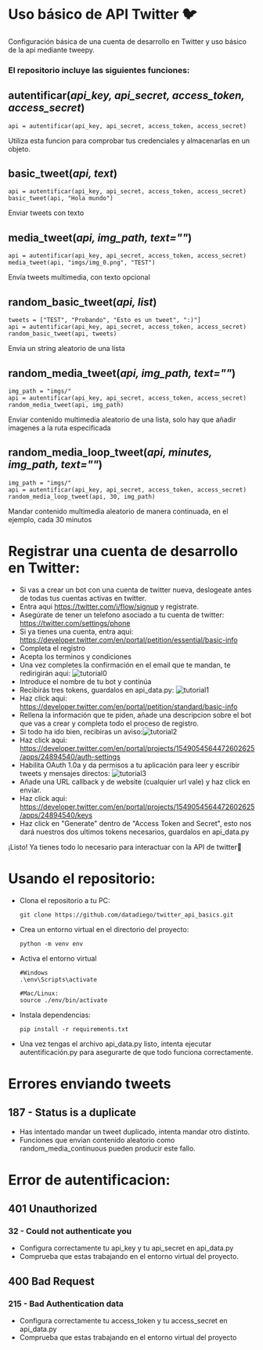 # Uso básico de API Twitter 🐦
 Configuración básica de una cuenta de desarrollo en Twitter y uso básico de la api mediante tweepy.
### El repositorio incluye las siguientes funciones:
## autentificar(*api_key, api_secret, access_token, access_secret*)

```
api = autentificar(api_key, api_secret, access_token, access_secret)
```
Utiliza esta funcion para comprobar tus credenciales y almacenarlas en un objeto.

## basic_tweet(*api, text*)
```
api = autentificar(api_key, api_secret, access_token, access_secret)
basic_tweet(api, "Hola mundo")
```
Enviar tweets con texto

## media_tweet(*api, img_path, text=""*)
```
api = autentificar(api_key, api_secret, access_token, access_secret)
media_tweet(api, "imgs/img_0.png", "TEST")
```
Envía tweets multimedia, con texto opcional

## random_basic_tweet(*api, list*)
```
tweets = ["TEST", "Probando", "Esto es un tweet", ":)"]
api = autentificar(api_key, api_secret, access_token, access_secret)
random_basic_tweet(api, tweets)
```
Envia un string aleatorio de una lista

## random_media_tweet(*api, img_path, text=""*)
```
img_path = "imgs/"    
api = autentificar(api_key, api_secret, access_token, access_secret)
random_media_tweet(api, img_path)
```
Enviar contenido multimedia aleatorio de una lista, solo hay que añadir imagenes a la ruta especificada
## random_media_loop_tweet(*api, minutes, img_path, text=""*)
```
img_path = "imgs/"
api = autentificar(api_key, api_secret, access_token, access_secret)
random_media_loop_tweet(api, 30, img_path)
```
Mandar contenido multimedia aleatorio de manera continuada, en el ejemplo, cada 30 minutos
  
# Registrar una cuenta de desarrollo en Twitter:
- Si vas a crear un bot con una cuenta de twitter nueva, deslogeate antes de todas tus cuentas activas en twitter.
- Entra aqui https://twitter.com/i/flow/signup y registrate.
- Asegúrate de tener un telefono asociado a tu cuenta de twitter:
https://twitter.com/settings/phone
- Si ya tienes una cuenta, entra aqui:
https://developer.twitter.com/en/portal/petition/essential/basic-info
- Completa el registro 
- Acepta los terminos y condiciones
- Una vez completes la confirmación en el email que te mandan, te redirigirán aqui: ![tutorial0](tutorial/tutorial0.png)
- Introduce el nombre de tu bot y continúa
- Recibirás tres tokens, guardalos en api_data.py: ![tutorial1](tutorial/tutorial1.png)
- Haz click aqui: https://developer.twitter.com/en/portal/petition/standard/basic-info
- Rellena la información que te piden, añade una descripcion sobre el bot que vas a crear y completa todo el proceso de registro.
- Si todo ha ido bien, recibiras un aviso:![tutorial2](tutorial/tutorial2.png)
- Haz click aqui: https://developer.twitter.com/en/portal/projects/1549054564472602625/apps/24894540/auth-settings
- Habilita OAuth 1.0a y da permisos a tu aplicación para leer y escribir tweets y mensajes directos: ![tutorial3](tutorial/tutorial3.png)
- Añade una URL callback y de website (cualquier url vale) y haz click en enviar.
- Haz click aqui: https://developer.twitter.com/en/portal/projects/1549054564472602625/apps/24894540/keys
- Haz click en "Generate" dentro de "Access Token and Secret", esto nos dará nuestros dos ultimos tokens necesarios, guardalos en api_data.py

¡Listo! Ya tienes todo lo necesario para interactuar con la API de twitter🙂

# Usando el repositorio:
- Clona el repositorio a tu PC:
  ````
  git clone https://github.com/datadiego/twitter_api_basics.git
- Crea un entorno virtual en el directorio del proyecto:
  ```
  python -m venv env
  ```
- Activa el entorno virtual
  ```
  #Windows
  .\env\Scripts\activate

  #Mac/Linux:
  source ./env/bin/activate
- Instala dependencias:
  ```
  pip install -r requirements.txt
  ```
- Una vez tengas el archivo api_data.py listo, intenta ejecutar autentificación.py para asegurarte de que todo funciona correctamente.

# Errores enviando tweets
## 187 - Status is a duplicate
- Has intentado mandar un tweet duplicado, intenta mandar otro distinto.
- Funciones que envian contenido aleatorio como random_media_continuous pueden producir este fallo.

# Error de autentificacion:
## 401 Unauthorized 
### 32 - Could not authenticate you
- Configura correctamente tu api_key y tu api_secret en api_data.py
- Comprueba que estas trabajando en el entorno virtual del proyecto.
## 400 Bad Request
### 215 - Bad Authentication data
- Configura correctamente tu access_token y tu access_secret en api_data.py
- Comprueba que estas trabajando en el entorno virtual del proyecto

